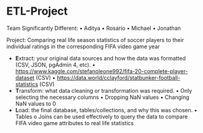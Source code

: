 # ETL-Project

Team Significantly Different:
• Aditya
• Rosario
• Michael
• Jonathan

Project: Comparing real life season statistics of soccer players to their individual ratings in the
corresponding FIFA video game year
* **E**xtract: your original data sources and how the data was formatted (CSV, JSON, pgAdmin 4, etc).
• https://www.kaggle.com/stefanoleone992/fifa-20-complete-player-dataset (CSV)
• https://data.world/cclayford/statbunker-football-statistics (CSV)
* **T**ransform: what data cleaning or transformation was required.
• Only selecting the necessary columns
• Dropping NaN values
• Changing NaN values to 0
* **L**oad: the final database, tables/collections, and why this was chosen.
• Tables
o Joins can be used effectively to query the data to compare FIFA video game attributes to
real life statistics
